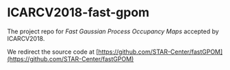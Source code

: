 # ICARCV2018-fast-gpom

The project repo for *Fast Gaussian Process Occupancy Maps* accepted by ICARCV2018.

We redirect the source code at [https://github.com/STAR-Center/fastGPOM](https://github.com/STAR-Center/fastGPOM)
